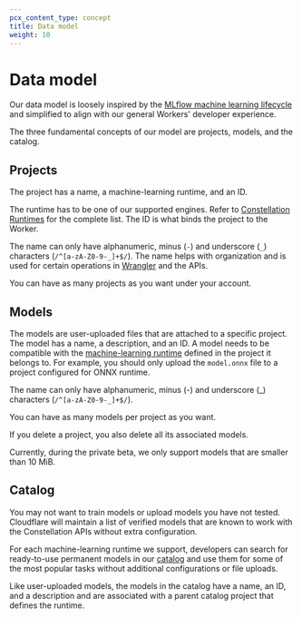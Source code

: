 ```yaml
---
pcx_content_type: concept
title: Data model
weight: 10
---
```


# Data model

Our data model is loosely inspired by the [MLflow machine learning lifecycle](https://mlflow.org/docs/latest/concepts.html) and simplified to align with our general Workers' developer experience.

The three fundamental concepts of our model are projects, models, and the catalog.

## Projects

The project has a name, a machine-learning runtime, and an ID.

The runtime has to be one of our supported engines. Refer to [Constellation Runtimes](/constellation/platform/runtimes/) for the complete list. The ID is what binds the project to the Worker.

The name can only have alphanumeric, minus (`-`) and underscore (`_`) characters (`/^[a-zA-Z0-9-_]+$/`). The name helps with organization and is used for certain operations in [Wrangler](/constellation/concepts/wrangler-support/) and the APIs.

You can have as many projects as you want under your account.

## Models

The models are user-uploaded files that are attached to a specific project. The model has a name, a description, and an ID. A model needs to be compatible with the [machine-learning runtime](/constellation/platform/runtimes/) defined in the project it belongs to. For example, you should only upload the `model.onnx` file to a project configured for ONNX runtime.

The name can only have alphanumeric, minus (-) and underscore (_) characters (```/^[a-zA-Z0-9-_]+$/```).

You can have as many models per project as you want.

If you delete a project, you also delete all its associated models.

Currently, during the private beta, we only support models that are smaller than 10 MiB.

## Catalog

You may not want to train models or upload models you have not tested. Cloudflare will maintain a list of verified models that are known to work with the Constellation APIs without extra configuration.

For each machine-learning runtime we support, developers can search for ready-to-use permanent models in our [catalog](/constellation/platform/data-model/#catalog) and use them for some of the most popular tasks without additional configurations or file uploads.

Like user-uploaded models, the models in the catalog have a name, an ID, and a description and are associated with a parent catalog project that defines the runtime.

